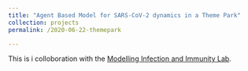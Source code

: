 ```yaml
---
title: "Agent Based Model for SARS-CoV-2 dynamics in a Theme Park"
collection: projects
permalink: /2020-06-22-themepark

---
```

This is i colloboration with the [Modelling Infection and Immunity Lab](http://immune.math.yorku.ca/jmheffer/).

